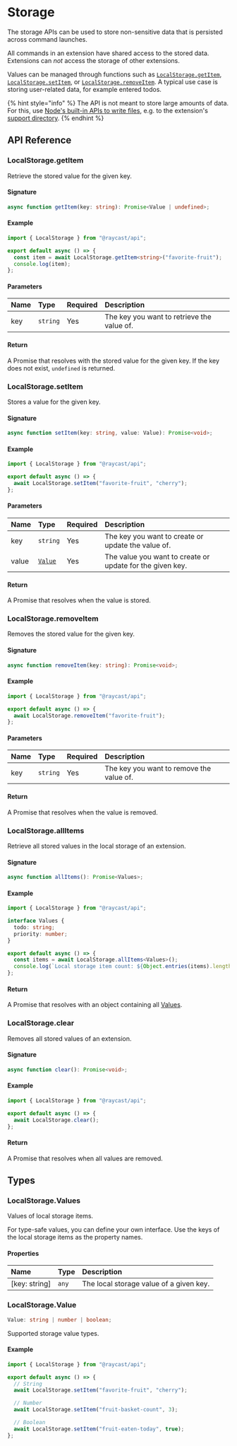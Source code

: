 # Storage

The storage APIs can be used to store non-sensitive data that is persisted across command launches.

All commands in an extension have shared access to the stored data. Extensions can _not_ access the storage of other extensions.

Values can be managed through functions such as [`LocalStorage.getItem`](storage.md#localstorage.getitem), [`LocalStorage.setItem`](storage.md#localstorage.setitem), or [`LocalStorage.removeItem`](storage.md#localstorage.removeitem). A typical use case is storing user-related data, for example entered todos.

{% hint style="info" %}
The API is not meant to store large amounts of data. For this, use [Node's built-in APIs to write files](https://nodejs.dev/learn/writing-files-with-nodejs), e.g. to the extension's [support directory](environment.md#environment).
{% endhint %}

## API Reference

### LocalStorage.getItem

Retrieve the stored value for the given key.

#### Signature

```typescript
async function getItem(key: string): Promise<Value | undefined>;
```

#### Example

```typescript
import { LocalStorage } from "@raycast/api";

export default async () => {
  const item = await LocalStorage.getItem<string>("favorite-fruit");
  console.log(item);
};
```

#### Parameters

| Name | Type                | Required | Description                                |
| :--- | :------------------ | :------- | :----------------------------------------- |
| key  | <code>string</code> | Yes      | The key you want to retrieve the value of. |

#### Return

A Promise that resolves with the stored value for the given key. If the key does not exist, `undefined` is returned.

### LocalStorage.setItem

Stores a value for the given key.

#### Signature

```typescript
async function setItem(key: string, value: Value): Promise<void>;
```

#### Example

```typescript
import { LocalStorage } from "@raycast/api";

export default async () => {
  await LocalStorage.setItem("favorite-fruit", "cherry");
};
```

#### Parameters

| Name  | Type                                      | Required | Description                                               |
| :---- | :---------------------------------------- | :------- | :-------------------------------------------------------- |
| key   | <code>string</code>                       | Yes      | The key you want to create or update the value of.        |
| value | <code>[Value](#localstorage.value)</code> | Yes      | The value you want to create or update for the given key. |

#### Return

A Promise that resolves when the value is stored.

### LocalStorage.removeItem

Removes the stored value for the given key.

#### Signature

```typescript
async function removeItem(key: string): Promise<void>;
```

#### Example

```typescript
import { LocalStorage } from "@raycast/api";

export default async () => {
  await LocalStorage.removeItem("favorite-fruit");
};
```

#### Parameters

| Name | Type                | Required | Description                              |
| :--- | :------------------ | :------- | :--------------------------------------- |
| key  | <code>string</code> | Yes      | The key you want to remove the value of. |

#### Return

A Promise that resolves when the value is removed.

### LocalStorage.allItems

Retrieve all stored values in the local storage of an extension.

#### Signature

```typescript
async function allItems(): Promise<Values>;
```

#### Example

```typescript
import { LocalStorage } from "@raycast/api";

interface Values {
  todo: string;
  priority: number;
}

export default async () => {
  const items = await LocalStorage.allItems<Values>();
  console.log(`Local storage item count: ${Object.entries(items).length}`);
};
```

#### Return

A Promise that resolves with an object containing all [Values](#localstorage.values).

### LocalStorage.clear

Removes all stored values of an extension.

#### Signature

```typescript
async function clear(): Promise<void>;
```

#### Example

```typescript
import { LocalStorage } from "@raycast/api";

export default async () => {
  await LocalStorage.clear();
};
```

#### Return

A Promise that resolves when all values are removed.

## Types

### LocalStorage.Values

Values of local storage items.

For type-safe values, you can define your own interface. Use the keys of the local storage items as the property names.

#### Properties

| Name          | Type             | Description                             |
| :------------ | :--------------- | :-------------------------------------- |
| [key: string] | <code>any</code> | The local storage value of a given key. |

### LocalStorage.Value

```typescript
Value: string | number | boolean;
```

Supported storage value types.

#### Example

```typescript
import { LocalStorage } from "@raycast/api";

export default async () => {
  // String
  await LocalStorage.setItem("favorite-fruit", "cherry");

  // Number
  await LocalStorage.setItem("fruit-basket-count", 3);

  // Boolean
  await LocalStorage.setItem("fruit-eaten-today", true);
};
```
